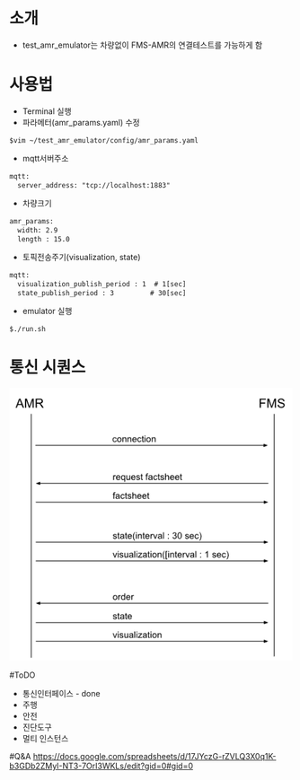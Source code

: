 # 소개
- test_amr_emulator는 차량없이 FMS-AMR의 연결테스트를 가능하게 함
# 사용법
- Terminal 실행
- 파라메터(amr_params.yaml) 수정
```
$vim ~/test_amr_emulator/config/amr_params.yaml
```
  - mqtt서버주소
```
mqtt:
  server_address: "tcp://localhost:1883"
```
  - 차량크기
```
amr_params:
  width: 2.9
  length : 15.0
```
  - 토픽전송주기(visualization, state)
```
mqtt:
  visualization_publish_period : 1  # 1[sec]
  state_publish_period : 3         # 30[sec]
```

- emulator 실행
```
$./run.sh
```

# 통신 시퀀스
![Diagram](images/fms_amr_sequence.png)

#ToDO
- 통신인터페이스 - done
- 주행
- 안전
- 진단도구
- 멀티 인스턴스

#Q&A
https://docs.google.com/spreadsheets/d/17JYczG-rZVLQ3X0q1K-b3GDb2ZMyI-NT3-7OrI3WKLs/edit?gid=0#gid=0








